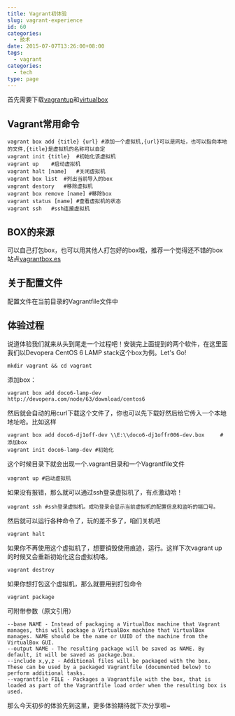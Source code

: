 ```yaml
---
title: Vagrant初体验
slug: vagrant-experience
id: 60
categories:
  - 技术
date: 2015-07-07T13:26:00+08:00
tags:
  - vagrant
categories: 
  - tech
type: page
---
```


首先需要下载[vagrantup](https://www.vagrantup.com/)和[virtualbox](https://www.virtualbox.org/)
<!--more-->
## Vagrant常用命令

    vagrant box add {title} {url} #添加一个虚拟机,{url}可以是网址，也可以指向本地的文件,{title}是虚拟机的名称可以自定
    vagrant init {title}  #初始化该虚拟机
    vagrant up    #启动虚拟机
    vagrant halt [name]   #关闭虚拟机
    vagrant box list  #列出当前导入的box
    vagrant destory   #移除虚拟机
    vagrant box remove [name] #移除box
    vagrant status [name] #查看虚拟机的状态
    vagrant ssh   #ssh连接虚拟机

## BOX的来源

可以自己打包box，也可以用其他人打包好的box哦，推荐一个觉得还不错的box站点[vagrantbox.es](vagrantbox.es)

## 关于配置文件

配置文件在当前目录的Vagrantfile文件中

## 体验过程

说道体验我们就来从头到尾走一个过程吧！安装完上面提到的两个软件，在这里面我们以Devopera CentOS 6 LAMP stack这个box为例。Let's Go!

    mkdir vagrant && cd vagrant
   添加box：

    vagrant box add doco6-lamp-dev http://devopera.com/node/63/download/centos6
然后就会自动的用curl下载这个文件了，你也可以先下载好然后给它传入一个本地地址哈。比如这样

    vagrant box add doco6-dj1off-dev \\E:\\doco6-dj1offr006-dev.box     #添加box
    vagrant init doco6-lamp-dev #初始化
这个时候目录下就会出现一个.vagrant目录和一个Vagrantfile文件

    vagrant up #启动虚拟机
如果没有报错，那么就可以通过ssh登录虚拟机了，有点激动哈！

    vagrant ssh #ssh登录虚拟机。成功登录会显示当前虚拟机的配置信息和监听的端口号。
然后就可以运行各种命令了，玩的差不多了，咱们关机吧

    vagrant halt
如果你不再使用这个虚拟机了，想要销毁使用痕迹，运行。这样下次vagrant up的时候又会重新初始化这台虚拟机咯。

    vagrant destroy 
如果你想打包这个虚拟机，那么就要用到打包命令

    vagrant package

可附带参数（原文引用）

    --base NAME - Instead of packaging a VirtualBox machine that Vagrant manages, this will package a VirtualBox machine that VirtualBox manages. NAME should be the name or UUID of the machine from the VirtualBox GUI.
    --output NAME - The resulting package will be saved as NAME. By default, it will be saved as package.box.
    --include x,y,z - Additional files will be packaged with the box. These can be used by a packaged Vagrantfile (documented below) to perform additional tasks.
    --vagrantfile FILE - Packages a Vagrantfile with the box, that is loaded as part of the Vagrantfile load order when the resulting box is used.

那么今天初步的体验先到这里，更多体验期待就下次分享啦~